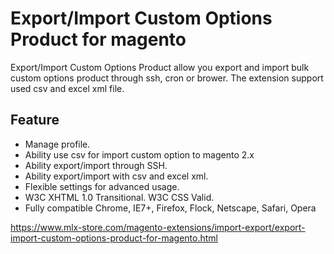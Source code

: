 # Export/Import Custom Options Product for magento

Export/Import Custom Options Product allow you export and import bulk custom options product through ssh, cron or brower. The extension support used csv and excel xml file.

## Feature
- Manage profile.
- Ability use csv for import custom option to magento 2.x
- Ability export/import through SSH.
- Ability export/import with csv and excel xml.
- Flexible settings for advanced usage.
- W3C XHTML 1.0 Transitional. W3C CSS Valid.
- Fully compatible Chrome, IE7+, Firefox, Flock, Netscape, Safari, Opera

https://www.mlx-store.com/magento-extensions/import-export/export-import-custom-options-product-for-magento.html

